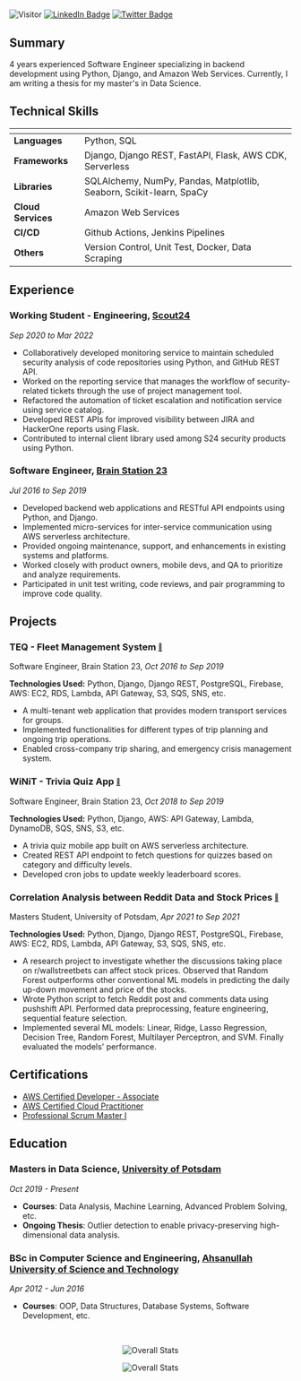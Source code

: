 #

![Visitor](https://visitor-badge.laobi.icu/badge?page_id=mdrkb.mdrkb)
[![LinkedIn Badge](https://img.shields.io/badge/LinkedIn-Profile-informational?style=flat&logo=linkedin&logoColor=white&color=0D76A8)](https://www.linkedin.com/in/mdrkb/)
[![Twitter Badge](https://img.shields.io/badge/Twitter-Profile-informational?style=flat&logo=twitter&logoColor=white&color=1CA2F1)](https://twitter.com/mdrkb)

## **Summary**

4 years experienced Software Engineer specializing in backend development using Python, Django, and Amazon Web Services. Currently, I am writing a thesis for my master's in Data Science.

## **Technical Skills**

| <!-- --> | <!-- --> |
--- | ---
**Languages** | Python, SQL
**Frameworks** | Django, Django REST, FastAPI, Flask, AWS CDK, Serverless
**Libraries** | SQLAlchemy, NumPy, Pandas, Matplotlib, Seaborn, Scikit-learn, SpaCy 
**Cloud Services** | Amazon Web Services
**CI/CD** | Github Actions, Jenkins Pipelines
**Others** | Version Control, Unit Test, Docker, Data Scraping

## **Experience**

### **Working Student - Engineering**, [Scout24](https://www.scout24.com/en)

*Sep 2020 to Mar 2022*

- Collaboratively developed monitoring service to maintain scheduled security analysis of code repositories using Python, and GitHub REST API.
- Worked on the reporting service that manages the workflow of security-related tickets through the use of project management tool.
- Refactored the automation of ticket escalation and notification service using service catalog.
- Developed REST APIs for improved visibility between JIRA and HackerOne reports using Flask.
- Contributed to internal client library used among S24 security products using Python.

### **Software Engineer**, [Brain Station 23](https://brainstation-23.com)

*Jul 2016 to Sep 2019*

- Developed backend web applications and RESTful API endpoints using Python, and Django.
- Implemented micro-services for inter-service communication using AWS serverless architecture.
- Provided ongoing maintenance, support, and enhancements in existing systems and platforms.
- Worked closely with product owners, mobile devs, and QA to prioritize and analyze requirements.
- Participated in unit test writing, code reviews, and pair programming to improve code quality.

## **Projects**

### **TEQ - Fleet Management System** [<sub><sup>:link:</sup></sub>](https://www.ferdia.no)

Software Engineer, Brain Station 23, *Oct 2016 to Sep 2019*

**Technologies Used:** Python, Django, Django REST, PostgreSQL, Firebase, AWS: EC2, RDS, Lambda, API Gateway, S3, SQS, SNS, etc.

- A multi-tenant web application that provides modern transport services for groups.
- Implemented functionalities for different types of trip planning and ongoing trip operations.
- Enabled cross-company trip sharing, and emergency crisis management system.

### **WiNiT - Trivia Quiz App** [<sub><sup>:link:</sup></sub>](https://play.google.com/store/apps/details?id=com.robi.winit)

Software Engineer, Brain Station 23, *Oct 2018 to Sep 2019*

**Technologies Used:** Python, Django, AWS: API Gateway, Lambda, DynamoDB, SQS, SNS, S3, etc.

- A trivia quiz mobile app built on AWS serverless architecture.
- Created REST API endpoint to fetch questions for quizzes based on category and difficulty levels.
- Developed cron jobs to update weekly leaderboard scores.

### **Correlation Analysis between Reddit Data and Stock Prices** [<sub><sup>:link:</sup></sub>](https://github.com/mdrkb/reddit-stock-market-reaction)

Masters Student, University of Potsdam, *Apr 2021 to Sep 2021*

**Technologies Used:** Python, Django, Django REST, PostgreSQL, Firebase, AWS: EC2, RDS, Lambda, API Gateway, S3, SQS, SNS, etc.

- A research project to investigate whether the discussions taking place on r/wallstreetbets can affect stock prices. Observed that Random Forest outperforms other conventional ML models in predicting the daily up-down movement and price of the stocks.
- Wrote Python script to fetch Reddit post and comments data using pushshift API. Performed data preprocessing, feature engineering, sequential feature selection. 
- Implemented several ML models: Linear, Ridge, Lasso Regression, Decision Tree, Random Forest, Multilayer Perceptron, and SVM. Finally evaluated the models' performance.

## **Certifications**

- [AWS Certified Developer - Associate](https://www.credly.com/badges/45bde3a9-ff63-4fe6-a64f-1854953c522a)
- [AWS Certified Cloud Practitioner](https://www.credly.com/badges/79124c3d-cee3-4e92-9f2e-4e18b9b2b167)
- [Professional Scrum Master I](https://www.scrum.org/user/433141)

## **Education**

### **Masters in Data Science**, [University of Potsdam](https://www.uni-potsdam.de/en/university-of-potsdam)

*Oct 2019 - Present*

- **Courses**: Data Analysis, Machine Learning, Advanced Problem Solving, etc.
- **Ongoing Thesis**: Outlier detection to enable privacy-preserving high-dimensional data analysis.

### **BSc in Computer Science and Engineering**, [Ahsanullah University of Science and Technology](https://aust.edu)

*Apr 2012 - Jun 2016*

- **Courses**: OOP, Data Structures, Database Systems, Software Development, etc.

<br/>

<div align="center">
  
  ![Overall Stats](https://github-readme-stats.vercel.app/api?username=mdrkb&count_private=true&show_icons=true&hide=contribs)
  
</div>

<div align="center">
  
  ![Overall Stats](https://github-readme-stats.vercel.app/api/top-langs/?username=mdrkb&layout=compact)
  
</div>

